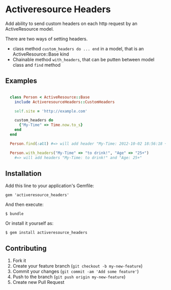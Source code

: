 # Activeresource Headers

Add ability to send custom headers on each http request by an ActiveResource model.

There are two ways of setting headers.
  * class method ```custom_headers do ... end``` in a model, that is an ActiveResource::Base kind
  * Chainable method ```with_headers```, that can be putten between model class and ```find``` method

## Examples

```ruby

  class Person < ActiveResource::Base
    include ActiveresourceHeaders::CustomHeaders

    self.site = 'http://example.com'

    custom_headers do
      {"My-Time" => Time.now.to_s}
    end
  end

  Person.find(:all) #=> will add header "My-Time: 2012-10-02 18:56:18 +0300"

  Person.with_headers("My-Time" => "to drink!", "Age" => "25+")
    #=> will add headers "My-Time: to drink!" and "Age: 25+"
```


## Installation

Add this line to your application's Gemfile:

    gem 'activeresource_headers'

And then execute:

    $ bundle

Or install it yourself as:

    $ gem install activeresource_headers

## Contributing

1. Fork it
2. Create your feature branch (`git checkout -b my-new-feature`)
3. Commit your changes (`git commit -am 'Add some feature'`)
4. Push to the branch (`git push origin my-new-feature`)
5. Create new Pull Request
